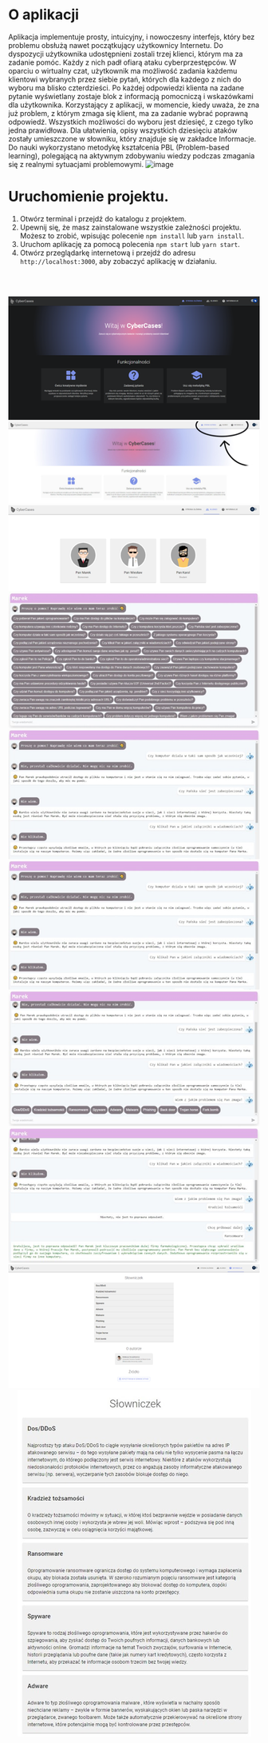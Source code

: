 # O aplikacji

Aplikacja implementuje prosty, intuicyjny, i nowoczesny interfejs, który bez problemu obsłużą nawet początkujący użytkownicy Internetu. Do dyspozycji użytkownika udostępnieni zostali trzej klienci, którym ma za zadanie pomóc. Każdy z nich padł ofiarą ataku cyberprzestępców. W oparciu o wirtualny czat, użytkownik ma możliwość zadania każdemu klientowi wybranych przez siebie pytań, których dla każdego z nich do wyboru ma blisko czterdzieści. Po każdej odpowiedzi klienta na zadane pytanie wyświetlany zostaje blok z informacją pomocniczą i wskazówkami dla użytkownika. Korzystający z aplikacji, w momencie, kiedy uważa, że zna już problem, z którym zmaga się klient, ma za zadanie wybrać poprawną odpowiedź. Wszystkich możliwości do wyboru jest dziesięć, z czego tylko jedna prawidłowa. Dla ułatwienia, opisy wszystkich dziesięciu ataków zostały umieszczone w słowniku, który znajduje się w zakładce Informacje. Do nauki wykorzystano metodykę kształcenia PBL (Problem-based learning), polegającą na aktywnym zdobywaniu wiedzy podczas zmagania się z realnymi sytuacjami problemowymi. ![image](https://user-images.githubusercontent.com/37304811/208666391-6a651ee8-7566-4c50-8f6c-fb3e0a636abc.png)

# Uruchomienie projektu.

1. Otwórz terminal i przejdź do katalogu z projektem.
2. Upewnij się, że masz zainstalowane wszystkie zależności projektu. Możesz to zrobić, wpisując polecenie `npm install` lub `yarn install`.
3. Uruchom aplikację za pomocą polecenia `npm start` lub `yarn start`.
4. Otwórz przeglądarkę internetową i przejdź do adresu `http://localhost:3000`, aby zobaczyć aplikację w działaniu.

</br></br>


<div align="center">

  ![alt text](https://github.com/Sarneusz/CyberCases/blob/main/frontend/screenshots/Obraz1.png)
  </br>
  ![alt text](https://github.com/Sarneusz/CyberCases/blob/main/frontend/screenshots/Obraz2.png)
  </br>
  ![alt text](https://github.com/Sarneusz/CyberCases/blob/main/frontend/screenshots/Obraz3.png)
  </br>
  ![alt text](https://github.com/Sarneusz/CyberCases/blob/main/frontend/screenshots/Obraz4.jpg)
  </br>
  ![alt text](https://github.com/Sarneusz/CyberCases/blob/main/frontend/screenshots/Obraz5.jpg)
  </br>
  ![alt text](https://github.com/Sarneusz/CyberCases/blob/main/frontend/screenshots/Obraz5.jpg)
  </br>
  ![alt text](https://github.com/Sarneusz/CyberCases/blob/main/frontend/screenshots/Obraz6.jpg)
  </br>
  ![alt text](https://github.com/Sarneusz/CyberCases/blob/main/frontend/screenshots/Obraz8.jpg)
  </br>
  ![alt text](https://github.com/Sarneusz/CyberCases/blob/main/frontend/screenshots/Obraz9.png)
  </br>
  ![alt text](https://github.com/Sarneusz/CyberCases/blob/main/frontend/screenshots/Obraz10.jpg)

</div>

